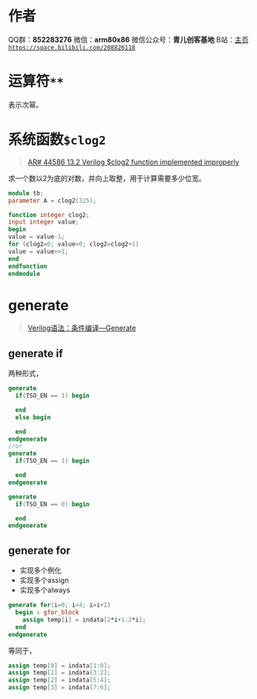 ﻿# 作者
QQ群：**852283276**
微信：**arm80x86**
微信公众号：**青儿创客基地**
B站：[主页 `https://space.bilibili.com/208826118`](https://space.bilibili.com/208826118)

# 运算符`**`
表示次幂。

# 系统函数`$clog2`
> [AR# 44586 13.2 Verilog $clog2 function implemented improperly](https://china.xilinx.com/support/answers/44586.html)

求一个数以2为底的对数，并向上取整，用于计算需要多少位宽。
```verilog
module tb;
parameter A = clog2(325);

function integer clog2;
input integer value;
begin
value = value-1;
for (clog2=0; value>0; clog2=clog2+1)
value = value>>1;
end
endfunction
endmodule
```

# generate
> [Verilog语法：条件编译—Generate](https://blog.csdn.net/qq_26652069/article/details/90216879)

## generate if
两种形式，
```verilog
generate
  if(TSO_EN == 1) begin

  end
  else begin

  end
endgenerate
//or
generate
  if(TSO_EN == 1) begin

  end
endgenerate

generate
  if(TSO_EN == 0) begin

  end
endgenerate
```

## generate for
- 实现多个例化
- 实现多个assign
- 实现多个always

```verilog
generate for(i=0; i<4; i=i+1)					
  begin : gfor_block							
	assign temp[i] = indata[2*i+1:2*i];	
  end
endgenerate
```
等同于，
```verilog
assign temp[0] = indata[1:0];		
assign temp[1] = indata[3:2];		
assign temp[2] = indata[5:4];		
assign temp[3] = indata[7:6];
```

